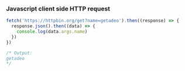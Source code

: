 ### Javascript client side HTTP request
```javascript
fetch('https://httpbin.org/get?name=getadeo').then((response) => {
  response.json().then((data) => {
    console.log(data.args.name)
  })
})

/* Output:
getadeo
*/
```